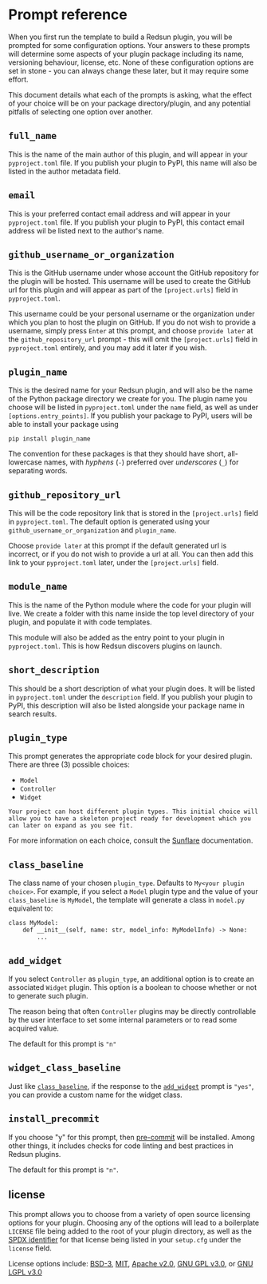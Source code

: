 # Prompt reference

When you first run the template to build a Redsun plugin, you will be prompted
for some configuration options. Your answers to these prompts will determine
some aspects of your plugin package including its name, versioning behaviour,
license, etc. None of these configuration options are set in stone - you
can always change these later, but it may require some effort.

This document details what each of the prompts is asking, what the effect
of your choice will be on your package directory/plugin, and any potential
pitfalls of selecting one option over another.

## `full_name`

This is the name of the main author of this plugin, and will appear in your
`pyproject.toml` file. If you publish your plugin to PyPI, this name will also be listed
in the author metadata field.

## `email`

This is your preferred contact email address and will appear in your `pyproject.toml`
file. If you publish your plugin to PyPI, this contact email address wil be
listed next to the author's name.

## `github_username_or_organization`

This is the GitHub username under whose account the GitHub repository for the
plugin will be hosted. This username will be used to create the GitHub url
for this plugin and will appear as part of the `[project.urls]` field in `pyproject.toml`.

This username could be your personal username or the organization under which
you plan to host the plugin on GitHub. If you do not wish to provide a username,
simply press `Enter` at this prompt, and choose `provide later` at the
`github_repository_url` prompt - this will omit the `[project.urls]` field in `pyproject.toml`
entirely, and you may add it later if you wish.

## `plugin_name`

This is the desired name for your Redsun plugin, and will also be the name
of the Python package directory we create for you. The plugin name you choose
will be listed in `pyproject.toml` under the `name` field, as well as under
`[options.entry_points]`. If you publish your package to PyPI, users will be able
to install your package using

```{code-block} shell
pip install plugin_name
```

The convention for these packages is that they should have short, all-lowercase
names, with _hyphens_ (`-`) preferred over _underscores_ (`_`) for separating words.

## `github_repository_url`

This will be the code repository link that is stored in the `[project.urls]` field in
`pyproject.toml`. The default option is generated using your `github_username_or_organization` and `plugin_name`.

Choose `provide later` at this prompt if the default generated url is incorrect,
or if you do not wish to provide a url at all. You can then add this link to your
`pyproject.toml` later, under the `[project.urls]` field.

## `module_name`

This is the name of the Python module where the code for your plugin will live.
We create a folder with this name inside the top level directory of your plugin,
and populate it with code templates.

This module will also be added as the entry point to your plugin in `pyproject.toml`.
This is how Redsun discovers plugins on launch.

## `short_description`

This should be a short description of what your plugin does. It will be listed
in `pyproject.toml` under the `description` field. If you publish your plugin to PyPI,
this description will also be listed alongside your package name in search results.

## `plugin_type`

This prompt generates the appropriate code block for your desired plugin. There are three (3) possible choices:

- `Model`
- `Controller`
- `Widget`

```{note}
Your project can host different plugin types. This initial choice will allow you to have a skeleton project ready for development which you can later on expand as you see fit.
```

For more information on each choice, consult the [Sunflare] documentation.

## `class_baseline`

The class name of your chosen `plugin_type`. Defaults to `My<your plugin choice>`. For example, if you select a `Model` plugin type and
the value of your `class_baseline` is `MyModel`, the template will generate a class in `model.py` equivalent to:

```{code-block} python
class MyModel:
    def __init__(self, name: str, model_info: MyModelInfo) -> None:
        ...
```

## `add_widget`

If you select `Controller` as `plugin_type`, an additional option is to create an associated `Widget` plugin. This option is a boolean to choose whether or not to generate such plugin.

The reason being that often `Controller` plugins may be directly controllable by the user interface to set some internal parameters or to read some acquired value.

The default for this prompt is `"n"`

## `widget_class_baseline`

Just like [`class_baseline`](#class_baseline), if the response to the [`add_widget`](#add_widget) prompt is `"yes"`, you can provide a custom name for the widget class.

## `install_precommit`

If you choose "y" for this prompt, then [pre-commit](ttps://pre-commit.com/) will be installed.
Among other things, it includes checks for code linting and best practices in Redsun plugins.

The default for this prompt is `"n"`.

## license

This prompt allows you to choose from a variety of open source licensing options
for your plugin. Choosing any of the options will lead to a boilerplate `LICENSE`
file being added to the root of your plugin directory, as well as the [SPDX identifier](https://spdx.org/licenses/)
for that license being listed in your `setup.cfg` under the `license` field.

License options include: [BSD-3], [MIT], [Apache v2.0], [GNU GPL v3.0], or [GNU LGPL v3.0]

[mit]: http://opensource.org/licenses/MIT
[bsd-3]: http://opensource.org/licenses/BSD-3-Clause
[gnu gpl v3.0]: http://www.gnu.org/licenses/gpl-3.0.txt
[gnu lgpl v3.0]: http://www.gnu.org/licenses/lgpl-3.0.txt
[apache v2.0]: http://www.apache.org/licenses/LICENSE-2.0
[sunflare]: https://redsun-acquisition.github.io/sunflare/